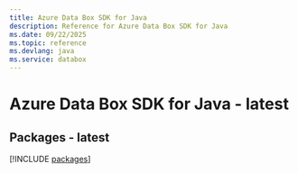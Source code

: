 ```yaml
---
title: Azure Data Box SDK for Java
description: Reference for Azure Data Box SDK for Java
ms.date: 09/22/2025
ms.topic: reference
ms.devlang: java
ms.service: databox
---
```

# Azure Data Box SDK for Java - latest
## Packages - latest
[!INCLUDE [packages](data-box-index.md)]